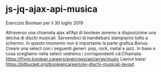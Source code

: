 # js-jq-ajax-api-musica
Esercizio Boolean per il 30 luglio 2019

Attraverso una chiamata ajax all’Api di boolean avremo a disposizione una decina di dischi musicali.
Servendoci di handlebars stampiamo tutto a schermo.
In questo momento non è importante la parte grafica.Bonus: Creare una select con i seguenti generi: pop, rock, metal e jazz.
In base a cosa scegliamo nella select vedremo i corrispondenti cd.Chiamata:
https://flynn.boolean.careers/exercises/api/array/music
Layout base:
https://bitbucket.org/booleancareers/ex-dischi-musicali-layout